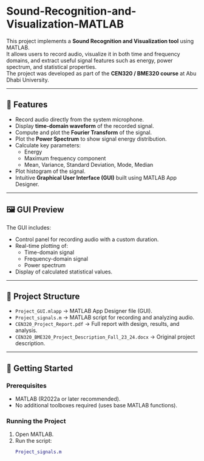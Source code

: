 # Sound-Recognition-and-Visualization-MATLAB

This project implements a **Sound Recognition and Visualization tool** using MATLAB.  
It allows users to record audio, visualize it in both time and frequency domains, and extract useful signal features such as energy, power spectrum, and statistical properties.  
The project was developed as part of the **CEN320 / BME320 course** at Abu Dhabi University.

---

## 🎯 Features
- Record audio directly from the system microphone.
- Display **time-domain waveform** of the recorded signal.
- Compute and plot the **Fourier Transform** of the signal.
- Plot the **Power Spectrum** to show signal energy distribution.
- Calculate key parameters:
  - Energy
  - Maximum frequency component
  - Mean, Variance, Standard Deviation, Mode, Median
- Plot histogram of the signal.
- Intuitive **Graphical User Interface (GUI)** built using MATLAB App Designer.

---

## 🖼️ GUI Preview
The GUI includes:
- Control panel for recording audio with a custom duration.  
- Real-time plotting of:
  - Time-domain signal
  - Frequency-domain signal
  - Power spectrum  
- Display of calculated statistical values.  

---

## 📂 Project Structure
- `Project_GUI.mlapp` → MATLAB App Designer file (GUI).
- `Project_signals.m` → MATLAB script for recording and analyzing audio.
- `CEN320_Project_Report.pdf` → Full report with design, results, and analysis.
- `CEN320_BME320_Project_Description_Fall_23_24.docx` → Original project description.

---

## 🚀 Getting Started

### Prerequisites
- MATLAB (R2022a or later recommended).  
- No additional toolboxes required (uses base MATLAB functions).

### Running the Project
1. Open MATLAB.  
2. Run the script:
   ```matlab
   Project_signals.m

